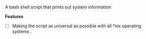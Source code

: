 A bash shell script that prints out system information

**Features**
- [ ] Making the script as universal as possible with all *nix operating systems .
